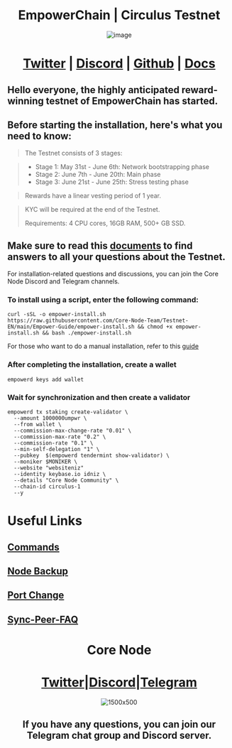 <h1 align="center">EmpowerChain | Circulus Testnet</h1>
<div align="center">

 ![image](https://github.com/0xSocrates/Testnet-Rehberler/assets/108215275/f5e9add1-5b55-40d2-83dd-539cbf64c266) 

# [Twitter](https://twitter.com/empowerchain_io) | [Discord](https://discord.gg/nVTPukf2) | [Github](https://github.com/EmpowerPlastic) | [Docs](https://docs.empowerchain.io/)
 
 </div>
 
## Hello everyone, the highly anticipated reward-winning testnet of EmpowerChain has started.
## Before starting the installation, here's what you need to know:
> The Testnet consists of 3 stages:

> - Stage 1: May 31st - June 6th: Network bootstrapping phase
> - Stage 2: June 7th - June 20th: Main phase
> - Stage 3: June 21st - June 25th: Stress testing phase

> Rewards have a linear vesting period of 1 year.

> KYC will be required at the end of the Testnet.
>
> Requirements: 4 CPU cores, 16GB RAM, 500+ GB SSD.
>

## Make sure to read this [documents](https://docs.empowerchain.io/testnet/overview) to find answers to all your questions about the Testnet.
For installation-related questions and discussions, you can join the Core Node Discord and Telegram channels.

### To install using a script, enter the following command:

```
curl -sSL -o empower-install.sh https://raw.githubusercontent.com/Core-Node-Team/Testnet-EN/main/Empower-Guide/empower-install.sh && chmod +x empower-install.sh && bash ./empower-install.sh
``` 


For those who want to do a manual installation, refer to this [guide](https://github.com/0xSocrates/Testnet-Rehberler/edit/main/Empower%20Chain/Manuel-Kurulum.md)

### After completing the installation, create a wallet
```
empowerd keys add wallet
```

### Wait for synchronization and then create a validator
```
empowerd tx staking create-validator \
  --amount 1000000umpwr \
  --from wallet \
  --commission-max-change-rate "0.01" \
  --commission-max-rate "0.2" \
  --commission-rate "0.1" \
  --min-self-delegation "1" \
  --pubkey  $(empowerd tendermint show-validator) \
  --moniker $MONIKER \
  --website "websiteniz"
  --identity keybase.io idniz \
  --details "Core Node Community" \
  --chain-id circulus-1
  --y
 ```
# Useful Links

## [Commands](https://github.com/Core-Node-Team/CosmosSDK-Node/blob/main/Ortak-Komutlar.md)
## [Node Backup](https://github.com/Core-Node-Team/CosmosSDK-Node/blob/main/Yedekleme%20ve%20Ta%C5%9F%C4%B1ma.md)
## [Port Change](https://github.com/Core-Node-Team/CosmosSDK-Node/blob/main/Port%20de%C4%9Fi%C5%9Ftirme.md)
## [Sync-Peer-FAQ](https://github.com/Core-Node-Team/Cosmos-Aglarinda-Node-Calistirmak/blob/main/Sync-Peer%20Nedir.md)

<div align="center">

# Core Node 

#  [Twitter](https://twitter.com/corenodeHQ)|[Discord](https://discord.gg/fzzUAU9k)|[Telegram](https://t.me/corenodechat)  

![1500x500](https://github.com/Core-Node-Team/Testnet-TR/assets/108215275/92b50dd4-8043-4500-b906-bc8d15b75525)

## If you have any questions, you can join our Telegram chat group and Discord server.
#

</div>
